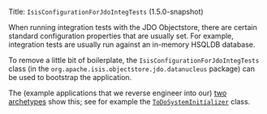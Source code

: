 Title: `IsisConfigurationForJdoIntegTests` (1.5.0-snapshot)

When running integration tests with the JDO Objectstore, there are certain standard configuration properties that are usually set.  For example, integration tests are usually run against an in-memory HSQLDB database.

To remove a little bit of boilerplate, the `IsisConfigurationForJdoIntegTests` class (in the `org.apache.isis.objectstore.jdo.datanucleus` package) can be used to bootstrap the application.

The (example applications that we reverse engineer into our) [two](../../../intro/getting-started/simple-archetype.html) [archetypes](../../../intro/getting-started/quickstart-archetype.html) show this; see for example the [`ToDoSystemInitializer`](https://github.com/apache/isis/blob/3dcfb2fcd61636ff2fac66a3c7c54a500fdf2c6a/example/application/quickstart_wicket_restful_jdo/integtests/src/test/java/integration/ToDoSystemInitializer.java#L70) class.